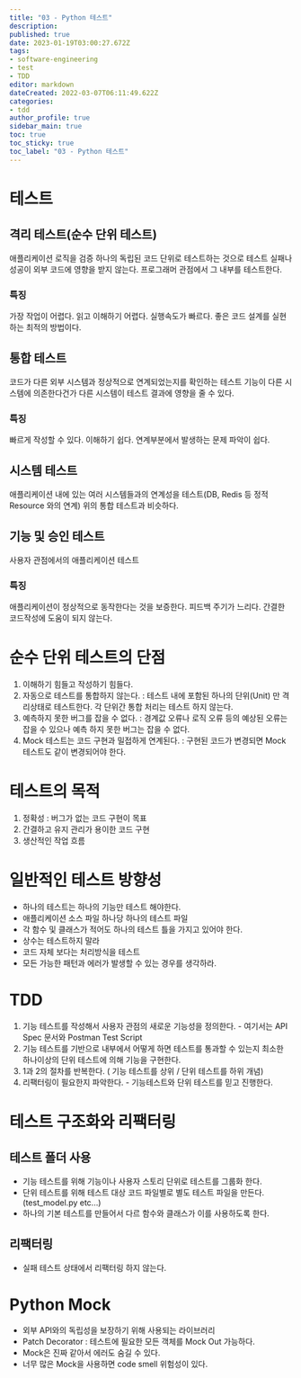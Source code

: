 ```yaml
---
title: "03 - Python 테스트"
description: 
published: true
date: 2023-01-19T03:00:27.672Z
tags: 
- software-engineering
- test
- TDD
editor: markdown
dateCreated: 2022-03-07T06:11:49.622Z
categories: 
- tdd
author_profile: true
sidebar_main: true
toc: true
toc_sticky: true
toc_label: "03 - Python 테스트"
---
```


# 테스트
## 격리 테스트(순수 단위 테스트)
애플리케이션 로직을 검증
하나의 독립된 코드 단위로 테스트하는 것으로 테스트 실패나 성공이 외부 코드에 영향을 받지 않는다.
프로그래머 관점에서 그 내부를 테스트한다.
### 특징
가장 작업이 어렵다.
읽고 이해하기 어렵다.
실행속도가 빠르다.
좋은 코드 설계를 실현하는 최적의 방법이다.


## 통합 테스트
코드가 다른 외부 시스템과 정상적으로 연계되었는지를 확인하는 테스트
기능이 다른 시스템에 의존한다건가 다른 시스템이 테스트 결과에 영향을 줄 수 있다.
### 특징
빠르게 작성할 수 있다.
이해하기 쉽다.
연계부분에서 발생하는 문제 파악이 쉽다.

## 시스템 테스트
애플리케이션 내에 있는 여러 시스템들과의 연계성을 테스트(DB, Redis 등 정적 Resource 와의 연계)
위의 통합 테스트과 비슷하다.

## 기능 및 승인 테스트
사용자 관점에서의 애플리케이션 테스트
### 특징
애플리케이션이 정상적으로 동작한다는 것을 보증한다.
피드백 주기가 느리다.
간결한 코드작성에 도움이 되지 않는다.

# 순수 단위 테스트의 단점
1. 이해하기 힘들고 작성하기 힘들다.
2. 자동으로 테스트를 통합하지 않는다. : 테스트 내에 포함된 하나의 단위(Unit) 만 격리상태로 테스트한다. 각 단위간 통합 처리는 테스트 하지 않는다.
3. 예측하지 못한 버그를 잡을 수 없다. : 경계값 오류나 로직 오류 등의 예상된 오류는 잡을 수 있으나 예측 하지 못한 버그는 잡을 수 없다.
4. Mock 테스트는 코드 구현과 밀접하게 연계된다. : 구현된 코드가 변경되면 Mock 테스트도 같이 변경되어야 한다.

# 테스트의 목적
1. 정확성 : 버그가 없는 코드 구현이 목표
2. 간결하고 유지 관리가 용이한 코드 구현
3. 생산적인 작업 흐름

# 일반적인 테스트 방향성
- 하나의 테스트는 하나의 기능만 테스트 해야한다.
- 애플리케이션 소스 파일 하나당 하나의 테스트 파일
- 각 함수 및 클래스가 적어도 하나의 테스트 틀을 가지고 있어야 한다.
- 상수는 테스트하지 말라
- 코드 자체 보다는 처리방식을 테스트
- 모든 가능한 패턴과 에러가 발생할 수 있는 경우를 생각하라.

# TDD
1. 기능 테스트를 작성해서 사용자 관점의 새로운 기능성을 정의한다. - 여기서는 API Spec 문서와 Postman Test Script
2. 기능 테스트를 기반으로 내부에서 어떻게 하면 테스트를 통과할 수 있는지 최소한 하나이상의 단위 테스트에 의해 기능을 구현한다.
3. 1과 2의 절차를 반복한다. ( 기능 테스트를 상위 / 단위 테스트를 하위 개념)
4. 리팩터링이 필요한지 파악한다. - 기능테스트와 단위 테스트를 믿고 진행한다.

# 테스트 구조화와 리팩터링 
## 테스트 폴더 사용
- 기능 테스트를 위해 기능이나 사용자 스토리 단위로 테스트를 그룹화 한다.
- 단위 테스트를 위해 테스트 대상 코드 파일별로 별도 테스트 파일을 만든다.(test_model.py etc...)
- 하나의 기본 테스트를 만들어서 다르 함수와 클래스가 이를 사용하도록 한다.
## 리팩터링
- 실패 테스트 상태에서 리팩터링 하지 않는다.

# Python Mock
- 외부 API와의 독립성을 보장하기 위해 사용되는 라이브러리
- Patch Decorator : 테스트에 필요한 모든 객체를 Mock Out 가능하다.
- Mock은 진짜 같아서 에러도 숨길 수 있다.
- 너무 많은 Mock을 사용하면 code smell 위험성이 있다.


